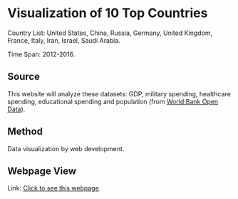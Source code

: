 # Visualization of 10 Top Countries
Country List: United States,
China,
Russia,
Germany,
United Kingdom,
France,
Italy,
Iran,
Israel,
Saudi Arabia.

Time Span: 2012-2016.

## Source
This website will analyze these datasets: GDP, military spending, healthcare spending, educational spending and population (from <a href="https://data.worldbank.org/">World Bank Open Data<a>).

## Method
Data visualization by web development.

## Webpage View
Link: <a href="https://gh920.github.io/Top-Countries-Visualization/">Click to see this webpage</a>.
